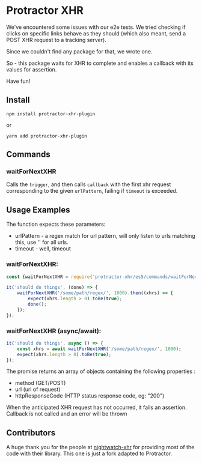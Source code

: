 # Protractor XHR

We've encountered some issues with our e2e tests.
We tried checking if clicks on specific links behave as they should (which also meant, send a POST XHR request to a tracking server).

Since we couldn't find any package for that, we wrote one.

So - this package waits for XHR to complete and enables a callback with its values for assertion.

Have fun!

Install
---
```shell
npm install protractor-xhr-plugin
```

or 

```shell
yarn add protractor-xhr-plugin
```

## Commands 

### waitForNextXHR
Calls the `trigger`, and then calls `callback` with the first xhr request corresponding to the given `urlPattern`, failing if `timeout` is exceeded.  

## Usage Examples
The function expects these parameters:
* urlPattern - a regex match for url pattern, will only listen to urls matching this, use '' for all urls.
* timeout - well, timeout

### waitForNextXHR:
```javascript
const {waitForNextXHR = require('protractor-xhr/es5/commands/waitForNextXHR');

it('should do things', (done) => {
   	waitForNextXHR('/some/path/regex/', 1000).then((xhrs) => {
		expect(xhrs.length > 0).toBe(true);
		done();
	});	
});
```

### waitForNextXHR (async/await):
```javascript
it('should do things', async () => {
   	const xhrs = await waitForNextXHR('/some/path/regex/', 1000);
    expect(xhrs.length > 0).toBe(true);
});
```

The promise returns an array of objects containing the following properties :
* method (GET/POST)
* url (url of request)
* httpResponseCode (HTTP status response code, eg: "200")

When the anticipated XHR request has not occurred, it fails an assertion. Callback is not called and an error will be thrown

## Contributors

A huge thank you for the people at [nightwatch-xhr](https://github.com/cortexmg/nightwatch-xhr) for providing
most of the code with their library. This one is just a fork adapted to Protractor.
